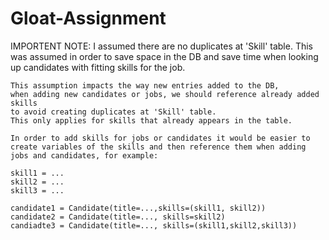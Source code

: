 # Gloat-Assignment

IMPORTENT NOTE:
	I assumed there are no duplicates at 'Skill' table.
	This was assumed in order to save space in the DB and save
	time when looking up candidates with fitting skills for the job.
	
	This assumption impacts the way new entries added to the DB,
	when adding new candidates or jobs, we should reference already added skills
	to avoid creating duplicates at 'Skill' table.
	This only applies for skills that already appears in the table.

	In order to add skills for jobs or candidates it would be easier to 
	create variables of the skills and then reference them when adding 
	jobs and candidates, for example:

	skill1 = ...
	skill2 = ...
	skill3 = ...
	
	candidate1 = Candidate(title=...,skills=(skill1, skill2))
	candidate2 = Candidate(title=..., skills=skill2)
	candiadte3 = Candidate(title=..., skills=(skill1,skill2,skill3))
